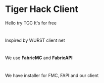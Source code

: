 # Tiger Hack Client
Hello try TGC
It's for free
#
Inspired by WURST client net
#
We use **FabricMC** and **FabricAPI**
#
We have installer for FMC, FAPI and our client
